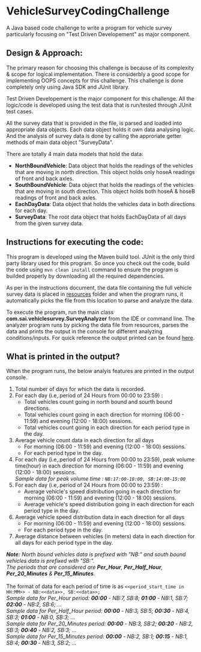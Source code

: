 # VehicleSurveyCodingChallenge
A Java based code challenge to write a program for vehicle survey particularly focusing on "Test Driven Developement" as major component.

## Design & Approach:
The primary reason for choosing this challenge is because of its complexity & scope for logical implementation. There is considerbly a good scope for implementing OOPS concepts for this challenge. This challenge is done completely only using Java SDK and JUnit library.

Test Driven Developement is the major component for this challenge. All the logic/code is developed using the test data that is run/tested through JUnit test cases.

All the survey data that is provided in the file, is parsed and loaded into appropriate data objects. Each data object holds it own data analysing logic. And the analysis of survey data is done by calling the approriate getter methods of main data object "SurveyData".

There are totally 4 main data models that hold the data:
- **NorthBoundVehicle**: Data object that holds the readings of the vehicles that are moving in north direction. This object holds only hoseA readings of front and back axles.
- **SouthBoundVehicle**: Data object that holds the readings of the vehicles that are moving in south direction. This object holds both hoseA & hoseB readings of front and back axles.
- **EachDayData**: Data object that holds the vehicles data in both directions for each day.
- **SurveyData**: The root data object that holds EachDayData of all days from the given survey data. 

## Instructions for executing the code:
This program is developed using the Maven build tool. JUnit is the only third party library used for this program. So once you check out the code, build the code using `mvn clean install` command to ensure the program is builded properly by downloading all the required dependencies.

As per in the instructions document, the data file containing the full vehicle survey data is placed in [resources](https://github.com/SaiPradeepDandem/VehicleSurveyCodingChallenge/tree/master/src/main/resources/data) folder and when the program runs, it automatically picks the file from this location to parse and analyze the data.

To execute the program, run the main class **com.sai.vehiclesurvey.SurveyAnalyzer** from the IDE or command line. The analyzer program runs by picking the data file from resources, parses the data and prints the output in the console for different analyzing conditions/inputs.
For quick reference the output printed can be found [here](https://github.com/SaiPradeepDandem/VehicleSurveyCodingChallenge/tree/master/src/main/resources/output/output.txt).

## What is printed in the output?
When the program runs, the below analyis features are printed in the output console.

1. Total number of days for which the data is recorded.
2. For each day (i.e,.period of 24 Hours from 00:00 to 23:59) :
   - Total vehicles count going in north bound and sourth bound directions.
   - Total vehicles count going in each direction for morning (06:00 - 11:59) and evening (12:00 - 18:00) sessions.
   - Total vehicles count going in each direction for each period type in the day. 
3. Average vehicle count data in each direction for all days
   - For morning (06:00 - 11:59) and evening (12:00 - 18:00) sessions.
   - For each period type in the day.
4. For each day (i.e,.period of 24 Hours from 00:00 to 23:59), peak volume time(hour) in each direction for morning (06:00 - 11:59) and evening (12:00 - 18:00) sessions.<br/>
   *Sample data for peak volume time : `NB:17:00-18:00, SB:14:00-15:00`*
5. For each day (i.e,.period of 24 Hours from 00:00 to 23:59) :
   - Average vehicle's speed distribution going in each direction for morning (06:00 - 11:59) and evening (12:00 - 18:00) sessions.
   - Average vehicle's speed distribution going in each direction for each period type in the day. 
6. Average vehicle speed distribution data in each direction for all days
   - For morning (06:00 - 11:59) and evening (12:00 - 18:00) sessions.
   - For each period type in the day.
7. Average distance between vehicles (in meters) data in each direction for all days for each period type in the day.    

**_Note:_** *North bound vehicles data is prefixed with "NB:" and south bound vehicles data is prefixed with "SB:".*<br/>
      *The periods that are considered are **Per_Hour**, **Per_Half_Hour**, **Per_20_Minutes** & **Per_15_Minutes**.*
<br/><br/>The format of data for each period of time is as `<<period_start_time in HH:MM>> - NB:<<data>>, SB:<<data>>;`<br/>
     *Sample data for Per_Hour period: **00:00** - NB:7, SB:8;  **01:00** - NB:1, SB:7;  **02:00** - NB:2, SB:6; ...*<br/>
     *Sample data for Per_Half_Hour period: **00:00** - NB:3, SB:5;  **00:30** - NB:4, SB:3;  **01:00** - NB:0, SB:3; ...*<br/>
     *Sample data for Per_20_Minutes period: **00:00** - NB:3, SB:2;  **00:20** - NB:2, SB:3;  **00:40** - NB:2, SB:3; ...*<br/>
     *Sample data for Per_15_Minutes period: **00:00** - NB:2, SB:1;  **00:15** - NB:1, SB:4;  **00:30** - NB:3, SB:2; ...*<br/>
